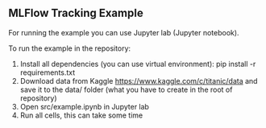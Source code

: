 ## MLFlow Tracking Example

For running the example you can use Jupyter lab (Jupyter notebook).

To run the example in the repository:

1. Install all dependencies (you can use virtual environment): pip install -r requirements.txt
3. Download data from Kaggle https://www.kaggle.com/c/titanic/data and save it to the data/ folder (what you have to create in the root of repository)
2. Open src/example.ipynb in  Jupyter lab
3. Run all cells, this can take some time